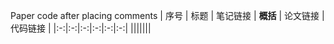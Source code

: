 Paper code after placing comments
| 序号 | 标题    |   笔记链接 |           **概括**   |  论文链接  | 代码链接 |
|:-:|:-:|:-:|:-:|:-:|:-:|
|||||||
